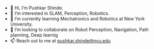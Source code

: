 - 👋 Hi, I’m Pushkar Shinde.
- 👀 I’m interested in SLAM, Perception, Robotics.
- 🌱 I’m currently learning Mechatronics and Robotics at New York University.
- 💞️ I’m looking to collaborate on Robot Perception, Navigation, Path planning, Deep learnig
- 📫 Reach out to me at pushkar.shinde@nyu.edu

<!---
Pushkar-05/Pushkar-05 is a ✨ special ✨ repository because its `README.md` (this file) appears on your GitHub profile.
You can click the Preview link to take a look at your changes.
--->
